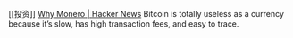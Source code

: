 [[投资]]
[Why Monero | Hacker News](https://news.ycombinator.com/item?id=28517870)
	Bitcoin is totally useless as a currency because it’s slow, has high transaction fees, and easy to trace.